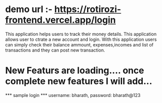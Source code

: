 # demo url :- https://rotirozi-frontend.vercel.app/login

This application helps users to track their money details.
This application allows user to ctrate a new account and login.
With this application users can simply check their balance ammount, expenses,incomes and list of transactions
and they can post new transaction.

# New Featurs are loading.... once complete new features I will add...
 

*** sample login ***
username: bharath,
password: bharath@123
 
